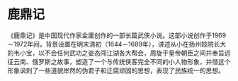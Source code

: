 # 鹿鼎记

《鹿鼎记》是中国现代作家金庸创作的一部长篇武侠小说。这部小说创作于1969－1972年间，背景设置在明末清初（1644－1689年），讲述从小在扬州妓院长大的韦小宝，以不会任何武功之姿态闯江湖各大帮会，周旋于皇帝朝臣之间并奉旨远征云南、俄罗斯之故事，塑造了一个与传统侠客完全不同的小人物形象，并借这个形象讽刺了一些道貌岸然的伪君子和迂腐顽固的思想，表现了民族统一的思想。


